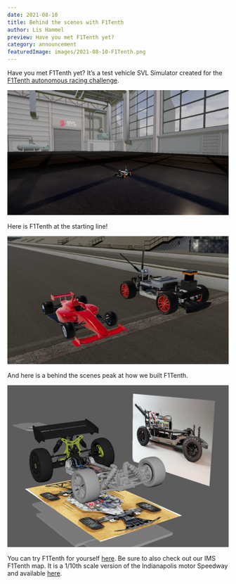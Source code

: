 ```yaml
---
date: 2021-08-10
title: Behind the scenes with F1Tenth
author: Lis Hammel
preview: Have you met F1Tenth yet?
category: announcement
featuredImage: images/2021-08-10-F1Tenth.png
---
```


Have you met F1Tenth yet? It’s a test vehicle SVL Simulator created for the [F1Tenth autonomous racing challenge](https://f1tenth.org/).

[![F1Tenth](images/2021-08-10-F1Tenth.png)](images/2021-08-10-F1Tenth.png)

Here is F1Tenth at the starting line!

[![F1Tenth at the starting line](images/2021-08-10-F1Tenth-starting-line.png)](images/2021-08-10-F1Tenth-starting-line.png)

And here is a behind the scenes peak at how we built F1Tenth.

[![F1Tenth creation](images/2021-08-10-F1Tenth-creation.png)](images/2021-08-10-F1Tenth-creation.png)

You can try F1Tenth for yourself [here](https://wise.svlsimulator.com/vehicles/profile/3bb4c2eb-82d3-4ee3-8ebb-2bdbcf6e88ea). Be sure to also check out our IMS F1Tenth map. It is a 1/10th scale version of the Indianapolis motor Speedway and available [here](https://wise.svlsimulator.com/maps/profile/efc093ec-f092-4e9e-8e4d-0df84800a011).

<div class="video-container">
<iframe style="display:block;margin:auto;" width="560" height="315" src=""https://www.youtube.com/embed/rdFcs5qDswk frameborder="0" allow="accelerometer; autoplay; encrypted-media; gyroscope; picture-in-picture" allowfullscreen></iframe>
</div>
